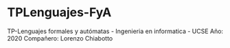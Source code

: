 # TPLenguajes-FyA
TP-Lenguajes formales y autómatas - Ingenieria en informatica - UCSE
Año: 2020
Compañero: Lorenzo Chiabotto
